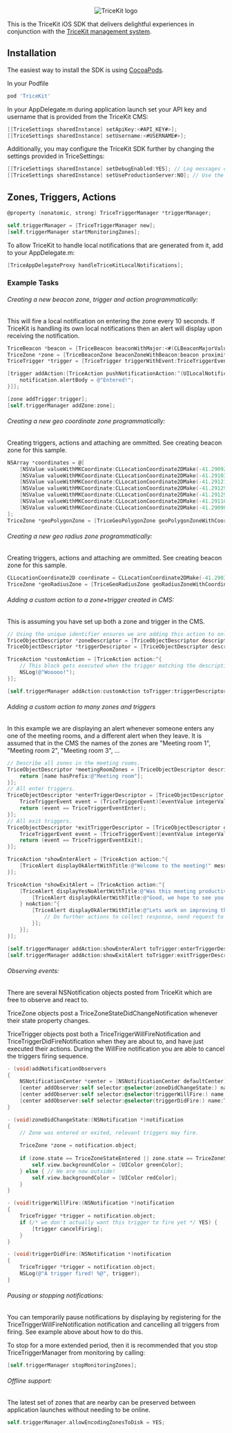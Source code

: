 <p align="center"><img src="https://cloud.githubusercontent.com/assets/6678136/8150781/4a39f442-134b-11e5-8414-d2f4a583f5f7.png" alt="TriceKit logo" /></p>

This is the TriceKit iOS SDK that delivers delightful experiences in conjunction with the [TriceKit management system](http://tricekit.com).

## Installation

The easiest way to install the SDK is using [CocoaPods](http://cocoapods.org).

In your Podfile

```ruby
pod 'TriceKit'
```

In your AppDelegate.m during application launch set your API key and username that is provided from the TriceKit CMS:

```objective-c
[[TriceSettings sharedInstance] setApiKey:<#API_KEY#>];
[[TriceSettings sharedInstance] setUsername:<#USERNAME#>];
```

Additionally, you may configure the TriceKit SDK further by changing the settings provided in TriceSettings:

```objective-c
[[TriceSettings sharedInstance] setDebugEnabled:YES]; // Log messages out to console.
[[TriceSettings sharedInstance] setUseProductionServer:NO]; // Use the testing server.
```

## Zones, Triggers, Actions

```objective-c
@property (nonatomic, strong) TriceTriggerManager *triggerManager;

self.triggerManager = [TriceTriggerManager new];
[self.triggerManager startMonitoringZones];
```

To allow TriceKit to handle local notifications that are generated from it, add to your AppDelegate.m:

```objective-c
[TriceAppDelegateProxy handleTriceKitLocalNotifications];
```

### Example Tasks

###### Creating a new beacon zone, trigger and action programmatically:

This will fire a local notification on entering the zone every 10 seconds. If TriceKit is handling its own local notifications then an alert will display upon receiving the notification.

```objective-c
TriceBeacon *beacon = [TriceBeacon beaconWithMajor:<#(CLBeaconMajorValue)#> minor:<#(CLBeaconMinorValue)#> proximityUuid:<#(NSUUID *)#>];
TriceZone *zone = [TriceBeaconZone beaconZoneWithBeacon:beacon proximity:CLProximityImmediate];
TriceTrigger *trigger = [TriceTrigger triggerWithEvent:TriceTriggerEventEnter frequency:10 limit:0];

[trigger addAction:[TriceAction pushNotificationAction:^(UILocalNotification *notification) {
    notification.alertBody = @"Entered!";
}]];

[zone addTrigger:trigger];
[self.triggerManager addZone:zone];
```

###### Creating a new geo coordinate zone programmatically:

Creating triggers, actions and attaching are ommitted. See creating beacon zone for this sample.

```objective-c
NSArray *coordinates = @[
    [NSValue valueWithMKCoordinate:CLLocationCoordinate2DMake(-41.290923539344, 174.77681817021)],
    [NSValue valueWithMKCoordinate:CLLocationCoordinate2DMake(-41.291038412930, 174.77658750024)],
    [NSValue valueWithMKCoordinate:CLLocationCoordinate2DMake(-41.291215761226, 174.77654726710)],
    [NSValue valueWithMKCoordinate:CLLocationCoordinate2DMake(-41.291294358613, 174.77689058986)],
    [NSValue valueWithMKCoordinate:CLLocationCoordinate2DMake(-41.291294358613, 174.77718295064)],
    [NSValue valueWithMKCoordinate:CLLocationCoordinate2DMake(-41.291104918598, 174.77717490401)],
    [NSValue valueWithMKCoordinate:CLLocationCoordinate2DMake(-41.290988029803, 174.77703811135)]
];
TriceZone *geoPolygonZone = [TriceGeoPolygonZone geoPolygonZoneWithCoordinates:coordinates];
```

###### Creating a new geo radius zone programmatically:

Creating triggers, actions and attaching are ommitted. See creating beacon zone for this sample.

```objective-c
CLLocationCoordinate2D coordinate = CLLocationCoordinate2DMake(-41.290384160865536, 174.77760503743434);
TriceZone *geoRadiusZone = [TriceGeoRadiusZone geoRadiusZoneWithCoordinate:coordinate radius:20];
```

###### Adding a custom action to a zone+trigger created in CMS:

This is assuming you have set up both a zone and trigger in the CMS.

```objective-c
// Using the unique identifier ensures we are adding this action to only one specific trigger.
TriceObjectDescriptor *zoneDescriptor = [TriceObjectDescriptor descriptorWithUid:<#(NSString *)#>];
TriceObjectDescriptor *triggerDescriptor = [TriceObjectDescriptor descriptorWithUid:<#(NSString *)#>];

TriceAction *customAction = [TriceAction action:^{
    // This block gets executed when the trigger matching the description fires.
    NSLog(@"Wooooo!");
}];

[self.triggerManager addAction:customAction toTrigger:triggerDescriptor zone:zoneDescriptor];
```

###### Adding a custom action to many zones and triggers

In this example we are displaying an alert whenever someone enters any one of the meeting rooms, and a different alert when they leave. It is assumed that in the CMS the names of the zones are "Meeting room 1", "Meeting room 2", "Meeting room 3", ...

```objective-c
// Describe all zones in the meeting rooms.
TriceObjectDescriptor *meetingRoomZones = [TriceObjectDescriptor descriptorWithKey:@"name" passingTest:^BOOL(NSString *name) {
    return [name hasPrefix:@"Meeting room"];
}];
// All enter triggers.
TriceObjectDescriptor *enterTriggerDescriptor = [TriceObjectDescriptor descriptorWithKey:@"event" passingTest:^BOOL(NSNumber *eventValue) {
    TriceTriggerEvent event = (TriceTriggerEvent)[eventValue integerValue];
    return (event == TriceTriggerEventEnter);
}];
// All exit triggers.
TriceObjectDescriptor *exitTriggerDescriptor = [TriceObjectDescriptor descriptorWithKey:@"event" passingTest:^BOOL(NSNumber *eventValue) {
    TriceTriggerEvent event = (TriceTriggerEvent)[eventValue integerValue];
    return (event == TriceTriggerEventExit);
}];

TriceAction *showEnterAlert = [TriceAction action:^{
    [TriceAlert displayOkAlertWithTitle:@"Welcome to the meeting!" message:nil okAction:nil];
}];

TriceAction *showExitAlert = [TriceAction action:^{
    [TriceAlert displayYesNoAlertWithTitle:@"Was this meeting productive for you?" message:nil yesAction:^{
        [TriceAlert displayOkAlertWithTitle:@"Good, we hope to see you next time!" message:nil okAction:nil];
    } noAction:^{
        [TriceAlert displayOkAlertWithTitle:@"Lets work on improving that." message:@"We will collect this response to improve your experience." okAction:^{
            // Do further actions to collect response, send request to server, perhaps display a new view controller...
        }];
    }];
}];

[self.triggerManager addAction:showEnterAlert toTrigger:enterTriggerDescriptor zone:meetingRoomZones];
[self.triggerManager addAction:showExitAlert toTrigger:exitTriggerDescriptor zone:meetingRoomZones];
```

###### Observing events:

There are several NSNotification objects posted from TriceKit which are free to observe and react to.

TriceZone objects post a TriceZoneStateDidChangeNotification whenever their state property changes.

TriceTrigger objects post both a TriceTriggerWillFireNotification and TriceTriggerDidFireNotification when they are about to, and have just executed their actions. During the WillFire notification you are able to cancel the triggers firing sequence.

```objective-c
- (void)addNotificationObservers
{
    NSNotificationCenter *center = [NSNotificationCenter defaultCenter];
    [center addObserver:self selector:@selector(zoneDidChangeState:) name:TriceZoneStateDidChangeNotification object:nil];
    [center addObserver:self selector:@selector(triggerWillFire:) name:TriceTriggerWillFireNotification object:nil];
    [center addObserver:self selector:@selector(triggerDidFire:) name:TriceTriggerDidFireNotification object:nil];
}

- (void)zoneDidChangeState:(NSNotification *)notification
{
    // Zone was entered or exited, relevant triggers may fire.
    
    TriceZone *zone = notification.object;
    
    if (zone.state == TriceZoneStateEntered || zone.state == TriceZoneStateDwelling) { // We are now inside!
        self.view.backgroundColor = [UIColor greenColor];
    } else { // We are now outside!
        self.view.backgroundColor = [UIColor redColor];
    }
}

- (void)triggerWillFire:(NSNotification *)notification
{
    TriceTrigger *trigger = notification.object;
    if (/* we don't actually want this trigger to fire yet */ YES) {
        [trigger cancelFiring];
    }
}

- (void)triggerDidFire:(NSNotification *)notification
{
    TriceTrigger *trigger = notification.object;
    NSLog(@"A trigger fired! %@", trigger);
}
```

###### Pausing or stopping notifications:

You can temporarily pause notifications by displaying by registering for the TriceTriggerWillFireNotification notification and cancelling all triggers from firing. See example above about how to do this.

To stop for a more extended period, then it is recommended that you stop TriceTriggerManager from monitoring by calling:

```objective-c
[self.triggerManager stopMonitoringZones];
```

###### Offline support:

The latest set of zones that are nearby can be preserved between application launches without needing to be online.

```objective-c
self.triggerManager.allowEncodingZonesToDisk = YES;
```


